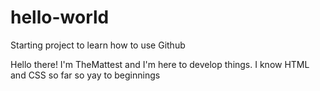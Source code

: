 # hello-world
Starting project to learn how to use Github

Hello there! I'm TheMattest and I'm here to develop things. I know HTML and CSS so far so yay to beginnings
